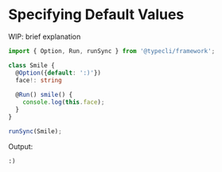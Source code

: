# Specifying Default Values

WIP: brief explanation

```ts
import { Option, Run, runSync } from '@typecli/framework';

class Smile {
  @Option({default: ':)'})
  face!: string
  
  @Run() smile() {
    console.log(this.face);    
  }
}

runSync(Smile);
```

Output:

```
:)
```


